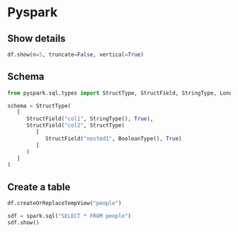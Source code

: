 # Pyspark

## Show details

```python
df.show(n=5, truncate=False, vertical=True)
```

## Schema

```python
from pyspark.sql.types import StructType, StructField, StringType, LongType, BooleanType, ArrayType

schema = StructType(
   [
      StructField("col1", StringType(), True),
      StructField("col2", StructType(
         [
            StructField("nested1", BooleanType(), True)
         ]
      )
   ]
)
```

## Create a table

```python
df.createOrReplaceTempView("people")

sdf = spark.sql("SELECT * FROM people")
sdf.show()
```
